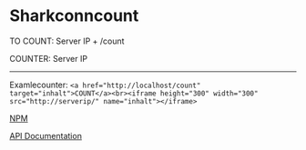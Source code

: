 # Sharkconncount

TO COUNT: Server IP + /count

COUNTER: Server IP

---
Examlecounter:
```<a href="http://localhost/count" target="inhalt">COUNT</a><br><iframe height="300" width="300" src="http://serverip/" name="inhalt"></iframe>```

[NPM](https://www.npmjs.com/package/user-counter)

[API Documentation](https://documenter.getpostman.com/view/6963541/S17qUALk)
